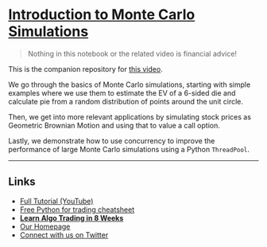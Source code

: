 # [Introduction to Monte Carlo Simulations](https://youtu.be/VhNtzSVPCIc?feature=shared)

> Nothing in this notebook or the related video is financial advice!

This is the companion repository for [this video](https://youtu.be/VhNtzSVPCIc?feature=shared). 

We go through the basics of Monte Carlo simulations, starting with simple examples where we use them to estimate the EV of a 6-sided die and calculate pie from a random distribution of points around the unit circle. 

Then, we get into more relevant applications by simulating stock prices as Geometric Brownian Motion and using that to value a call option. 

Lastly, we demonstrate how to use concurrency to improve the performance of large Monte Carlo simulations using a Python `ThreadPool`. 

---

## Links

* [Full Tutorial (YouTube)](https://youtu.be/VhNtzSVPCIc?feature=shared)
* [Free Python for trading cheatsheet](https://pythonfortraders.io/p/cheatsheet)
* [**Learn Algo Trading in 8 Weeks**](https://pythonfortraders.io/p/masterclass)
* [Our Homepage](https://pythonfortraders.io)
* [Connect with us on Twitter](https://twitter.com/PythonTraders)
